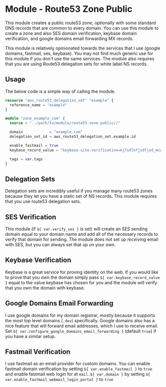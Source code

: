 # Module - Route53 Zone Public

This module creates a public route53 zone, optionally with some standard DNS
records that are common to every domain. You can use this module to create a
zone and also SES domain verification, keybase domain verification, and google
domains email forwarding MX records.

This module is relatively opinionated towards the services that I use (google
domains, fastmail, ses, keybase). You may not find much generic use for this
module if you don't use the same services. The module also requires that you are
using Route53 delegation sets for white label NS records.

## Usage

The below code is a simple way of calling the module.

```terraform
resource "aws_route53_delegation_set" "example" {
  reference_name = "example"
}

module "zone_example_com" {
  source = "../path/to/module/route53-zone-public//"

  domain            = "example.com"
  delegation_set_id = aws_route53_delegation_set.example.id

  enable_fastmail = true
  keybase_record_value = "keybase-site-verification=kjfsdlkfjsdfjsd_mcweoiiier1qpcdnij"

  tags = var.tags
}
```

## Delegation Sets

Delegation sets are incredibly useful if you manage many route53 zones because
they let you have a static set of NS records. This module requires that you use
route53 delegation sets.

## SES Verification

This module (if `${ var.verify_ses }` is set) will create an SES sending domain
equal to your domain name and add all of the necessary records to verify that
domain for sending. The module does not set up *receiving* email with SES, but
you can always set that up on your own.

## Keybase Verification

Keybase is a great service for proving identity on the web. If you would like to
prove that you own the domain simply pass `${ var.keybase_record_value }` equal
to the value keybase has chosen for you and the module will verify that you own
the domain with keybase.

## Google Domains Email Forwarding

I use google domains for my domain registrar, mostly because it supports the
most top level domains (`.dev`) specifically. Google domains also has a nice
feature that will forward email addresses, which I use to receive email. Set
`${ var.configure_google_domains_email_forwarding }` (default `true`) if you
have a similar setup.

## Fastmail Verification

I use fastmail as an email provider for custom domains. You can enable fastmail
domain verification by setting `${ var.enable_fastmail }` to `true` and enable
fastmail web login for at `mail.${ var.domain }` by setting
`${ var.enable_fastmail_webmail_login_portal }` to `true`
